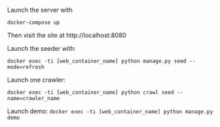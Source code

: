 Launch the server with

`docker-compose up`

Then visit the site at http://localhost:8080

Launch the seeder with:

`docker exec -ti [web_container_name] python manage.py seed --mode=refresh`


Launch one crawler:

`docker exec -ti [web_container_name] python crawl seed --name=crawler_name`


Launch demo: 
`docker exec -ti [web_container_name] python manage.py demo`